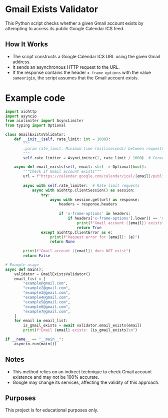 # Gmail Exists Validator

This Python script checks whether a given Gmail account exists by attempting to access its public Google Calendar ICS feed.

## How It Works
- The script constructs a Google Calendar ICS URL using the given Gmail address.
- It sends an asynchronous HTTP request to the URL.
- If the response contains the header `x-frame-options` with the value `sameorigin`, the script assumes that the Gmail account exists.

# Example code
```py
import aiohttp
import asyncio
from aiolimiter import AsyncLimiter
from typing import Optional

class GmailExistsValidator:
    def __init__(self, rate_limit: int = 1000):
        """
        :param rate_limit: Minimum time (milliseconds) between requests
        """
        self.rate_limiter = AsyncLimiter(1, rate_limit / 1000)  # Convert to seconds

    async def email_exists(self, email: str) -> Optional[bool]:
        """Check if Gmail account exists"""
        url = f"https://calendar.google.com/calendar/ical/{email}/public/basic.ics"
        
        async with self.rate_limiter:  # Rate limit requests
            async with aiohttp.ClientSession() as session:
                try:
                    async with session.get(url) as response:
                        headers = response.headers
                        
                        if 'x-frame-options' in headers:
                            if headers['x-frame-options'].lower() == 'sameorigin':
                                print(f"Gmail account ({email}) exists")
                                return True
                except aiohttp.ClientError as e:
                    print(f"Request error for {email}: {e}")
                    return None
        
        print(f"Gmail account ({email}) does NOT exist")
        return False

# Example usage
async def main():
    validator = GmailExistsValidator()
    email_list = [
        "example@gmail.com",
        "example2@gmail.com",
        "example3@gmail.com",
        "example4@gmail.com",
        "example5@gmail.com",
        "example6@gmail.com",
        "example7@gmail.com",
    ]
    for email in email_list:
        is_gmail_exists = await validator.email_exists(email)
        print(f"Email {email} exists: {is_gmail_exists}\n")

if __name__ == "__main__":
    asyncio.run(main())
```

## Notes
- This method relies on an indirect technique to check Gmail account existence and may not be 100% accurate.
- Google may change its services, affecting the validity of this approach.

## Purposes
This project is for educational purposes only.


